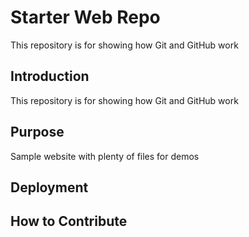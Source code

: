 # Starter Web Repo

This repository is for showing how Git and GitHub work

## Introduction
This repository is for showing how Git and GitHub work

## Purpose

Sample website with plenty of files for demos

## Deployment

## How to Contribute
